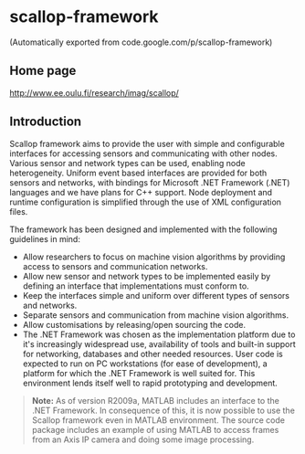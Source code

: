 # scallop-framework
(Automatically exported from code.google.com/p/scallop-framework)

Home page
-------------
http://www.ee.oulu.fi/research/imag/scallop/

Introduction
-------------
Scallop framework aims to provide the user with simple and configurable interfaces for accessing sensors and communicating with other nodes. Various sensor and network types can be used, enabling node heterogeneity. Uniform event based interfaces are provided for both sensors and networks, with bindings for Microsoft .NET Framework (.NET) languages and we have plans for C++ support. Node deployment and runtime configuration is simplified through the use of XML configuration files.

The framework has been designed and implemented with the following guidelines in mind:

- Allow researchers to focus on machine vision algorithms by providing access to sensors and communication networks.
- Allow new sensor and network types to be implemented easily by defining an interface that implementations must conform to.
- Keep the interfaces simple and uniform over different types of sensors and networks.
- Separate sensors and communication from machine vision algorithms.
- Allow customisations by releasing/open sourcing the code.
- The .NET Framework was chosen as the implementation platform due to it's increasingly widespread use, availability of tools and built-in support for networking, databases and other needed resources. User code is expected to run on PC workstations (for ease of development), a platform for which the .NET Framework is well suited for. This environment lends itself well to rapid prototyping and development.

> **Note:**
>As of version R2009a, MATLAB includes an interface to the .NET Framework. In consequence of this, it is now possible to use the Scallop framework even in MATLAB environment. The source code package includes an example of using MATLAB to access frames from an Axis IP camera and doing some image processing.
